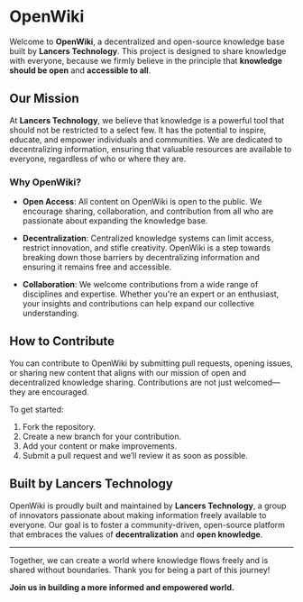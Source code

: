 # OpenWiki

Welcome to **OpenWiki**, a decentralized and open-source knowledge base built by **Lancers Technology**. This project is designed to share knowledge with everyone, because we firmly believe in the principle that **knowledge should be open** and **accessible to all**.

## Our Mission

At **Lancers Technology**, we believe that knowledge is a powerful tool that should not be restricted to a select few. It has the potential to inspire, educate, and empower individuals and communities. We are dedicated to decentralizing information, ensuring that valuable resources are available to everyone, regardless of who or where they are.

### Why OpenWiki?

- **Open Access**: All content on OpenWiki is open to the public. We encourage sharing, collaboration, and contribution from all who are passionate about expanding the knowledge base.
- **Decentralization**: Centralized knowledge systems can limit access, restrict innovation, and stifle creativity. OpenWiki is a step towards breaking down those barriers by decentralizing information and ensuring it remains free and accessible.

- **Collaboration**: We welcome contributions from a wide range of disciplines and expertise. Whether you're an expert or an enthusiast, your insights and contributions can help expand our collective understanding.

## How to Contribute

You can contribute to OpenWiki by submitting pull requests, opening issues, or sharing new content that aligns with our mission of open and decentralized knowledge sharing. Contributions are not just welcomed—they are encouraged.

To get started:

1. Fork the repository.
2. Create a new branch for your contribution.
3. Add your content or make improvements.
4. Submit a pull request and we’ll review it as soon as possible.

## Built by Lancers Technology

OpenWiki is proudly built and maintained by **Lancers Technology**, a group of innovators passionate about making information freely available to everyone. Our goal is to foster a community-driven, open-source platform that embraces the values of **decentralization** and **open knowledge**.

---

Together, we can create a world where knowledge flows freely and is shared without boundaries. Thank you for being a part of this journey!

**Join us in building a more informed and empowered world.**
